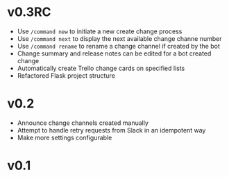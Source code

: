 v0.3RC
====
- Use `/command new` to initiate a new create change process
- Use `/command next` to display the next available change channe number
- Use `/command rename` to rename a change channel if created by the bot
- Change summary and release notes can be edited for a bot created change
- Automatically create Trello change cards on specified lists
- Refactored Flask project structure

v0.2
====
- Announce change channels created manually
- Attempt to handle retry requests from Slack in an idempotent way
- Make more settings configurable

v0.1
====